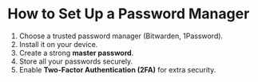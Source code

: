 # How to Set Up a Password Manager  

1. Choose a trusted password manager (Bitwarden, 1Password).  
2. Install it on your device.  
3. Create a strong **master password**.  
4. Store all your passwords securely.  
5. Enable **Two-Factor Authentication (2FA)** for extra security.  